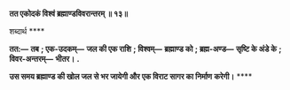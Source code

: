 **तत एकोदकं विश्वं ब्रह्माण्डविवरान्तरम् ॥ १३॥** 

शब्दार्थ **** 

**तत:—** **तब** **; एक-उदकम्—** **जल की एक राशि** **; विश्वम्—** **ब्रह्माण्ड को** **; ब्रह्म-अण्ड—** **सृष्टि के अंडे के** **; विवर-अन्तरम्—** **भीतर।** **.** 

**उस समय ब्रह्माण्ड की खोल जल से भर जायेगी और एक विराट सागर का निर्माण** **करेगी।** **** 